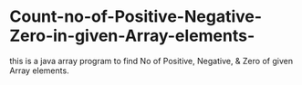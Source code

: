 # Count-no-of-Positive-Negative-Zero-in-given-Array-elements-
this is a java array program to find No of Positive, Negative, &amp; Zero of given Array elements.
